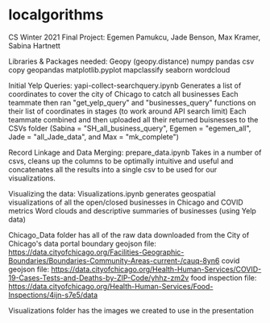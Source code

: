 # localgorithms
CS Winter 2021 Final Project:
Egemen Pamukcu, Jade Benson, Max Kramer, Sabina Hartnett

Libraries & Packages needed: 
Geopy (geopy.distance)
numpy 
pandas 
csv
copy
geopandas 
matplotlib.pyplot 
mapclassify 
seaborn 
wordcloud

Initial Yelp Queries: yapi-collect-searchquery.ipynb
  Generates a list of coordinates to cover the city of Chicago to catch all businesses 
  Each teammate then ran "get_yelp_query" and "businesses_query" functions on their list of coordinates in stages (to work around API search limit)
  Each teammate combined and then uploaded all their returned buisnesses to the CSVs folder (Sabina = "SH_all_business_query", Egemen = "egemen_all", Jade = "all_Jade_data", and Max = "mk_complete") 
  

Record Linkage and Data Merging: prepare_data.ipynb
  Takes in a number of csvs, cleans up the columns to be optimally intuitive and useful and concatenates all the results into a single csv to be used for our visualizations.
  
  
Visualizing the data: Visualizations.ipynb
  generates geospatial visualizations of all the open/closed businesses in Chicago and COVID metrics 
  Word clouds and descriptive summaries of businesses (using Yelp data)
  
  
Chicago_Data folder has all of the raw data downloaded from the City of Chicago's data portal 
boundary geojson file: https://data.cityofchicago.org/Facilities-Geographic-Boundaries/Boundaries-Community-Areas-current-/cauq-8yn6
covid geojson file: https://data.cityofchicago.org/Health-Human-Services/COVID-19-Cases-Tests-and-Deaths-by-ZIP-Code/yhhz-zm2v
food inspection file: https://data.cityofchicago.org/Health-Human-Services/Food-Inspections/4ijn-s7e5/data

Visualizations folder has the images we created to use in the presentation 
